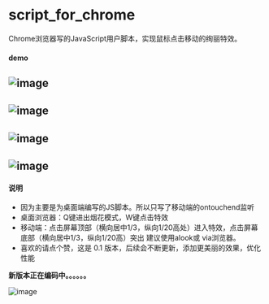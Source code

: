 # script_for_chrome
Chrome浏览器写的JavaScript用户脚本，实现鼠标点击移动的绚丽特效。
#### demo
![image](https://github.com/isCagedBird/script_for_chrome/blob/master/img/1.png)
---
![image](https://github.com/isCagedBird/script_for_chrome/blob/master/img/2.png)
---
![image](https://github.com/isCagedBird/script_for_chrome/blob/master/img/3.png)
---
![image](https://github.com/isCagedBird/script_for_chrome/blob/master/img/demo.gif)
---
#### 说明
- 因为主要是为桌面端编写的JS脚本。所以只写了移动端的ontouchend监听
- 桌面浏览器：Q键进出烟花模式，W键点击特效
- 移动端：点击屏幕顶部（横向居中1/3，纵向1/20高处）进入特效，点击屏幕底部（横向居中1/3，纵向1/20高）突出
建议使用alook或 via浏览器。
- 喜欢的请点个赞，这是 0.1 版本，后续会不断更新，添加更美丽的效果，优化性能


**新版本正在编码中。。。。。。**

![image](https://github.com/isCagedBird/script_for_chrome/blob/master/new.png)
